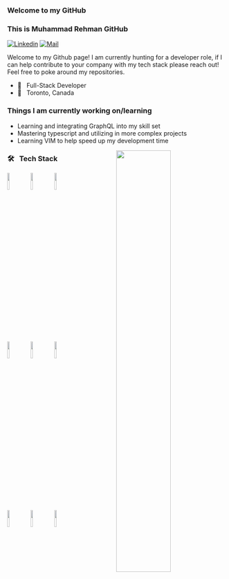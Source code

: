 ### Welcome to my GitHub


### This is Muhammad Rehman GitHub

<!-- [![Github](https://img.shields.io/badge/-Github-000?style=flat&logo=Github&logoColor=white)](https://github.com/moabre) -->
[![Linkedin](https://img.shields.io/badge/-LinkedIn-blue?style=flat&logo=Linkedin&logoColor=white)](https://www.linkedin.com/in/moabre/)
[![Mail](https://img.shields.io/badge/-Email-c14438?style=flat&logo=Gmail&logoColor=white)](mailto:muhammadrehman21@gmail.com)

<p> Welcome to my Github page! I am currently hunting for a developer role, if I can help contribute to your company with my tech stack please reach out! Feel free to poke around my repositories.
  <br/>

- 🌱 &nbsp; Full-Stack Developer
- 📍 &nbsp; Toronto, Canada 

<h3> Things I am currently working on/learning</h3>
<ul>
  <li> Learning and integrating GraphQL into my skill set</li>
  <li> Mastering typescript and utilizing in more complex projects</li>
  <li> Learning VIM to help speed up my development time </li>
 </ul>

<img width="50%" align="right" src="https://github-readme-stats.vercel.app/api?username=moabre&show_icons=true&hide_border=true"/>
<h3>🛠 &nbsp; Tech Stack</h3>

<code><img width="10%" src="https://www.vectorlogo.zone/logos/w3_html5/w3_html5-ar21.svg"></code>
<code><img width="10%" src="https://www.vectorlogo.zone/logos/sass-lang/sass-lang-ar21.svg"></code>
<code><img width="10%" src="https://www.vectorlogo.zone/logos/javascript/javascript-horizontal.svg"></code>
<br />
<code><img width="10%" src="https://www.vectorlogo.zone/logos/reactjs/reactjs-ar21.svg"></code>
<code><img width="10%" src="https://www.vectorlogo.zone/logos/nodejs/nodejs-ar21.svg"></code>
<code><img width="10%" src="https://www.vectorlogo.zone/logos/python/python-ar21.svg"></code>
<br />
<code><img width="10%" src="https://www.vectorlogo.zone/logos/jupyter/jupyter-ar21.svg"></code>
<code><img width="10%" src="https://www.vectorlogo.zone/logos/mongodb/mongodb-ar21.svg"></code>
<code><img width="10%" src="https://www.vectorlogo.zone/logos/expressjs/expressjs-ar21.svg"></code>
